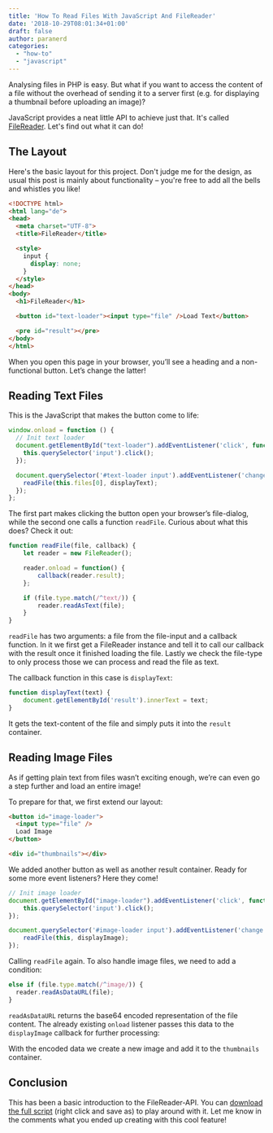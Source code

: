 ```yaml
---
title: 'How To Read Files With JavaScript And FileReader'
date: '2018-10-29T08:01:34+01:00'
draft: false
author: paranerd
categories: 
  - "how-to"
  - "javascript"
---
```


Analysing files in PHP is easy. But what if you want to access the content of a file without the overhead of sending it to a server first (e.g. for displaying a thumbnail before uploading an image)?

JavaScript provides a neat little API to achieve just that. It's called [FileReader](https://developer.mozilla.org/de/docs/Web/API/FileReader). Let's find out what it can do!

## The Layout

Here's the basic layout for this project. Don't judge me for the design, as usual this post is mainly about functionality – you're free to add all the bells and whistles you like!

```html { linenos=table }
<!DOCTYPE html>
<html lang="de">
<head>
  <meta charset="UTF-8">
  <title>FileReader</title>

  <style>
    input {
      display: none;
    }
  </style>
</head>
<body>
  <h1>FileReader</h1>

  <button id="text-loader"><input type="file" />Load Text</button>

  <pre id="result"></pre>
</body>
</html>
```

When you open this page in your browser, you’ll see a heading and a non-functional button. Let’s change the latter!

## Reading Text Files

This is the JavaScript that makes the button come to life:

```js { linenos=table }
window.onload = function () {
  // Init text loader
  document.getElementById("text-loader").addEventListener('click', function () {
    this.querySelector('input').click();
  });

  document.querySelector('#text-loader input').addEventListener('change', function () {
    readFile(this.files[0], displayText);
  });
};
```

The first part makes clicking the button open your browser’s file-dialog, while the second one calls a function `readFile`. Curious about what this does? Check it out:

```js { linenos=table }
function readFile(file, callback) {
    let reader = new FileReader();

    reader.onload = function() {
        callback(reader.result);
    };

    if (file.type.match(/^text/)) {
        reader.readAsText(file);
    }
}
```

`readFile` has two arguments: a file from the file-input and a callback function. In it we first get a FileReader instance and tell it to call our callback with the result once it finished loading the file. Lastly we check the file-type to only process those we can process and read the file as text.

The callback function in this case is `displayText`:

```js { linenos=table }
function displayText(text) {
    document.getElementById('result').innerText = text;
}
```

It gets the text-content of the file and simply puts it into the `result` container.

## Reading Image Files

As if getting plain text from files wasn’t exciting enough, we’re can even go a step further and load an entire image!

To prepare for that, we first extend our layout:

```html { linenos=table }
<button id="image-loader">
  <input type="file" />
  Load Image
</button>

<div id="thumbnails"></div>
```

We added another button as well as another result container. Ready for some more event listeners? Here they come!

```js { linenos=table }
// Init image loader
document.getElementById("image-loader").addEventListener('click', function () {
    this.querySelector('input').click();
});

document.querySelector('#image-loader input').addEventListener('change', function () {
    readFile(this, displayImage);
});
```

Calling `readFile` again. To also handle image files, we need to add a condition:

```js { linenos=table }
else if (file.type.match(/^image/)) {
  reader.readAsDataURL(file);
}
```

`readAsDataURL` returns the base64 encoded representation of the file content. The already existing `onload` listener passes this data to the `displayImage` callback for further processing:

With the encoded data we create a new image and add it to the `thumbnails` container.

## Conclusion

This has been a basic introduction to the FileReader-API. You can [download the full script](/snippets/how_to_read_files_with_javascript_and_filereader.html) (right click and save as) to play around with it. Let me know in the comments what you ended up creating with this cool feature!
